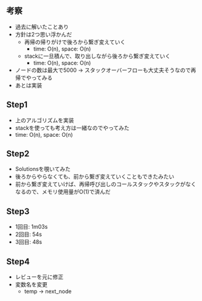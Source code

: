## 考察
- 過去に解いたことあり
- 方針は2つ思い浮かんだ
    - 再帰の帰りがけで後ろから繋ぎ変えていく
        - time: O(n), space: O(n)
    - stackに一旦積んで、取り出しながら後ろから繋ぎ変えていく
        - time: O(n), space: O(n)
- ノードの数は最大で5000 -> スタックオーバーフローも大丈夫そうなので再帰でやってみる
- あとは実装

## Step1
- 上のアルゴリズムを実装
- stackを使っても考え方は一緒なのでやってみた
- time: O(n), space: O(n)

## Step2
- Solutionsを覗いてみた
- 後ろからやらなくても、前から繋ぎ変えていくこともできたみたい
- 前から繋ぎ変えていけば、再帰呼び出しのコールスタックやスタックがなくなるので、メモリ使用量がO(1)で済んだ

## Step3
- 1回目: 1m03s
- 2回目: 54s
- 3回目: 48s

## Step4
- レビューを元に修正
- 変数名を変更
    - temp -> next_node

